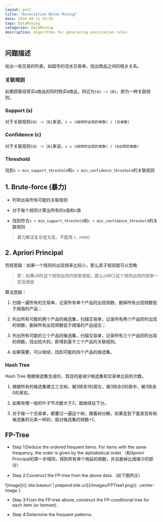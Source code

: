 ```yaml
---
layout: post
title: "Association Rules Mining"
date: 2016-09-11 19:55
tags: DataMining
categories: DataMining
description: Algorithms for generating association rules 
---
```


## 问题描述

给出一些交易的列表，如超市的流水交易单，找出商品之间的相关关系。

### 关联规则

如果顾客经常买`A`商品的同时购买`B`商品，则记为`{A} -> {B}`，即为一种关联规则。

### Support (s)

对于关联规则`{A} -> {B}`来说，`s = (AB同时出现的单数) / (总单数)`

### Confidence (c)

对于关联规则`{A} -> {B}`来说，`c = (AB同时出现的单数) / (A出现的单数)`

### Threshold

找到`s > min_support_threshold`和`c > min_confidence_threshold`的关联规则


## 1. Brute-force (暴力)

- 列举出来所有可能的关联规则

- 对于每个规则计算出所有的s值和c值

- 找到符合`s > min_support_threshold`和`c > min_confidence_threshold`的关联规则

> 暴力解法复杂度太高，不能用
{: .note}


## 2. Apriori Principal

剪枝思路：如果一个规则的出现频率比较小，那么其子规则就可以忽略

> 即：如果{AB}这个规则出现的频率很低，那么{ABC}这个规则出现的频率一定会很低

算法思路：

1. 扫描一遍所有的交易单，记录所有单个产品的出现频数，删掉所有出现频数低于阈值的产品；

2. 列出所有可能的两个产品的候选集，扫描交易单，记录所有两个产品同时出现的频数，删掉所有出现频数低于阈值的产品组合；

3. 列出所有可能的三个产品的候选集，扫描交易单，记录所有三个产品同时出现的频数，找出较大的，即得到基于三个产品的关联规则。

4. 如果需要，可以继续，找到可能的四个产品的候选集。

### Hash Tree

Hash Tree 根据候选集生成的，其目的是减少候选集和交易单比较的次数。

1. 根据所有的候选集建立三叉树，被3除余1的居左，被3除余2的居中，被3除余0的居右，

2. 如果有哪一层的叶子节点数大于3，就继续往下分。

3. 对于每一个交易单，都要过一遍这个树，跟着树分解，如果走到下面发现有和候选集的元素一样的，就对候选集的频数+1。


## FP-Tree

- Step 1:Deduce the ordered frequent items. For items with the same frequency, the order is given by the alphabetical order.（和Apriori Principal的第一步相同，得到所有单个物品的频数，并且删掉比阈值少的部分）

- Step 2:Construct the FP-tree from the above data.（如下图所示）

![image]({{ site.baseurl | prepend:site.url}}/images/FPTree1.png){: .center-image }

- Step 3:From the FP-tree above, construct the FP-conditional tree for each item (or itemset).

- Step 4:Determine the frequent patterns. 

